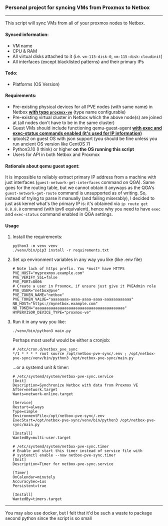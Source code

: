 ### Personal project for syncing VMs from Proxmox to Netbox

---

This script will sync VMs from all of your proxmox nodes to Netbox.

#### Synced information:

- VM name
- CPU & RAM
- All virtual disks attached to it (i.e. `vm-115-disk-0`, `vm-115-disk-cloudinit`)
- All interfaces (except blacklisted patterns) and their primary IPs

#### Todo:

- Platforms (OS Version)

#### Requirements:

- Pre-existing physical devices for all PVE nodes (with same name) in Netbox <ins>**with type `proxmox-ve`**</ins> (type name configurable)
- Pre-existing virtual cluster in Netbox which the above node(s) are joined at (all nodes don't have to be in the same cluster)
- Guest VMs should include functioning qemu-guest-agent <ins>**with exec and exec-status commands enabled (it's used for IP information)**</ins>
- iptools2 on guest OS with json support (you should be fine unless you run ancient OS version like CentOS 7)
- Python3.10 (I think) or higher **on the OS running this script**
- Users for API in both Netbox and Proxmox

#### Rationale about qemu guest agent:

It is impossible to reliably extract primary IP address from a machine with just interfaces (`guest-network-get-interfaces` command on QGA).
Same goes for the routing table, but we cannot obtain it anyways as the QGA's `guest-network-get-route` command is unsupported as of writing.
So, instead of trying to parse it manually (and failing miserably), I decided to just ask kernel what's the primary IP is:
it's obtained via `ip route get 8.8.8.8` command (with ipv6 equivalent), hence why you need to have `exec` and `exec-status` command enabled in QGA settings.

#### Usage

1. Install the requirements:
    ```shell
    python3 -m venv venv
    ./venv/bin/pip3 install -r requirements.txt
    ```
2. Set up environment variables in any way you like (like .env file)
    ```dotenv
    # Note lack of https prefix. You *must* have HTTPS
    PVE_HOST="myproxmox.example.com"
    PVE_VERIFY_SSL=false
    PVE_PORT=8006
    # Create a user in Proxmox, if unsure just give it PVEAdmin role
    PVE_USER="netbox@pve"
    PVE_TOKEN_NAME="netbox"
    PVE_TOKEN_VALUE="aaaaaaaa-aaaa-aaaa-aaaa-aaaaaaaaaaaa"
    NB_HOST="https://mynetbox.example.com"
    NB_TOKEN="aaaaaaaaaaaaaaaaaaaaaaaaaaaaaaaaaaaaaaaa"
    HYPERVISOR_DEVICE_TYPE="proxmox-ve"
    ```
3. Run it in any way you like:
   ```shell
   ./venv/bin/python3 main.py
   ```
   Perhaps most useful would be either a cronjob:
   ```cron
   # /etc/cron.d/netbox_pve_sync
   */1 * * * * root source /opt/netbox-pve-sync/.env ; /opt/netbox-pve-sync/venv/bin/python3 /opt/netbox-pve-sync/main.py
   ```
   ...or a systemd unit & timer:
   ```systemd
   # /etc/systemd/system/netbox-pve-sync.service
   [Unit]
   Description=Synchronize Netbox with data from Proxmox VE
   After=network.target
   Wants=network-online.target

   [Service]
   Restart=always
   Type=simple
   EnvironmentFile=/opt/netbox-pve-sync/.env
   ExecStart=/opt/netbox-pve-sync/venv/bin/python3 /opt/netbox-pve-sync/main.py

   [Install]
   WantedBy=multi-user.target
   ```
   ```systemd
   # /etc/systemd/system/netbox-pve-sync.timer
   # Enable and start this timer instead of service file with
   # systemctl enable --now netbox-pve-sync.timer
   [Unit]
   Description=Timer for netbox-pve-sync.service

   [Timer]
   OnCalendar=minutely
   AccuracySec=1us
   Persistent=true

   [Install]
   WantedBy=timers.target
   ```
   
-----
You may also use docker, but I felt that it'd be such a waste to package second python since the script is so small
